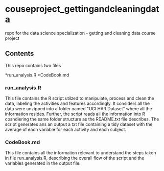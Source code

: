 # couseproject_gettingandcleaningdata
repo for the data science specialization - getting and cleaning data course project

## Contents
This repo contains two files

*run_analysis.R
*CodeBook.md


### run_analysis.R

This file contains the R script utilzed to manipulate, process and clean the data, labeling the activities and features accordingly. It considers all the data were unzipped into a folder named "UCI HAR Dataset" where all the information resides. Further, the script reads all the information into R cosndiering the same folder structure as the README.txt file describes. The script generates ans an output a txt file containing a tidy dataset with the average of each variable for each activity and each subject.


### CodeBook.md

This file contains all the information relevant to understand the steps taken in file run_analysis.R, describing the overall flow of the script and the variables generated in the output file. 